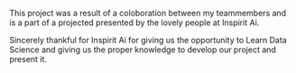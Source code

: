 This project was a result of a coloboration between my teammembers and is a part of a projected presented by the lovely people at Inspirit Ai. 

Sincerely thankful for Inspirit Ai for giving us the opportunity to Learn Data Science and giving us the proper knowledge to develop our project and present it. 
